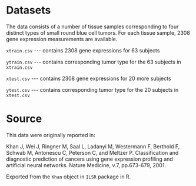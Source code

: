 # Datasets

The data consists of a number of tissue samples corresponding to four distinct types of small round blue cell tumors. For each tissue sample, 2308 gene expression measurements are available.

`xtrain.csv` --- contains 2308 gene expressions for 63 subjects

`ytrain.csv` --- contains corresponding tumor type for the 63 subjects in `xtrain.csv`

`xtest.csv` --- contains 2308 gene expressions for 20 more subjects

`ytest.csv` --- contains corresponding tumor type for the 20 subjects in `xtest.csv`

# Source

This data were originally reported in:

Khan J, Wei J, Ringner M, Saal L, Ladanyi M, Westermann F, Berthold F, Schwab M, Antonescu C, Peterson C, and Meltzer P. Classification and diagnostic prediction of cancers using gene expression profiling and artificial neural networks. Nature Medicine, v.7, pp.673-679, 2001.

Exported from the `Khan` object in `ILSR` package in R.